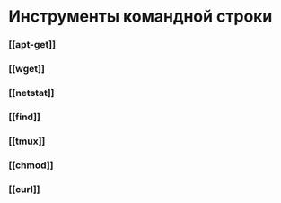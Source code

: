 # Инструменты командной строки

### [[apt-get]]
### [[wget]]
### [[netstat]]
### [[find]]
### [[tmux]]
### [[chmod]]
### [[curl]]